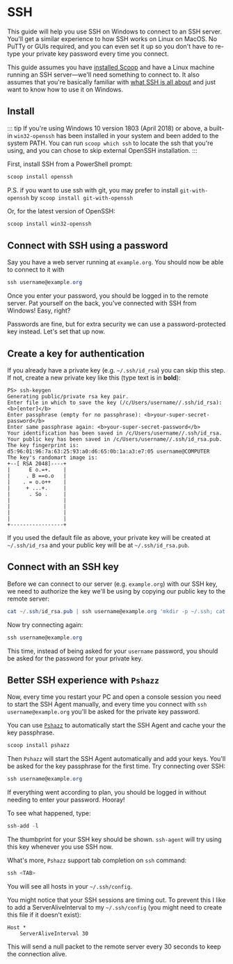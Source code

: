 # SSH

This guide will help you use SSH on Windows to connect to an SSH server. You'll get a similar experience to how SSH works on Linux on MacOS. No PuTTy or GUIs required, and you can even set it up so you don't have to re-type your private key password every time you connect.

This guide assumes you have [installed Scoop](../getting-started/Quick-Start.md) and have a Linux machine running an SSH server—we'll need something to connect to. It also assumes that you're basically familiar with [what SSH is all about](http://en.wikipedia.org/wiki/Secure_Shell) and just want to know how to use it on Windows.

## Install

::: tip
If you're using Windows 10 version 1803 (April 2018) or above, a built-in `win32-openssh` has been installed in your system and been added to the system PATH. You can run `scoop which ssh` to locate the ssh that you're using, and you can chose to skip external OpenSSH installation.
:::

First, install SSH from a PowerShell prompt:

```powershell
scoop install openssh
```

P.S. if you want to use ssh with git, you may prefer to install `git-with-openssh` by `scoop install git-with-openssh`

Or, for the latest version of OpenSSH:

```powershell
scoop install win32-openssh
```

## Connect with SSH using a password

Say you have a web server running at `example.org`. You should now be able to connect to it with

```powershell
ssh username@example.org
```

Once you enter your password, you should be logged in to the remote server. Pat yourself on the back, you've connected with SSH from Windows! Easy, right?

Passwords are fine, but for extra security we can use a password-protected key instead. Let's set that up now.

## Create a key for authentication

If you already have a private key (e.g. `~/.ssh/id_rsa`) you can skip this step. If not, create a new private key like this (type text is in **bold**):

```
PS> ssh-keygen
Generating public/private rsa key pair.
Enter file in which to save the key (/c/Users/username//.ssh/id_rsa): <b>[enter]</b>
Enter passphrase (empty for no passphrase): <b>your-super-secret-password</b>
Enter same passphrase again: <b>your-super-secret-password</b>
Your identification has been saved in /c/Users/username//.ssh/id_rsa.
Your public key has been saved in /c/Users/username//.ssh/id_rsa.pub.
The key fingerprint is:
d5:96:01:96:7a:63:25:93:a0:d6:65:0b:1a:a3:e7:05 username@COMPUTER
The key's randomart image is:
+--[ RSA 2048]----+
|      E o.=+.    |
|     . B ==o.o   |
|    . = o.o++    |
|     + ...+.     |
|      . So .     |
|                 |
|                 |
|                 |
|                 |
+-----------------+
```

If you used the default file as above, your private key will be created at `~/.ssh/id_rsa` and your public key will be at `~/.ssh/id_rsa.pub`.

## Connect with an SSH key

Before we can connect to our server (e.g. `example.org`) with our SSH key, we need to authorize the key we'll be using by copying our public key to the remote server:

```powershell
cat ~/.ssh/id_rsa.pub | ssh username@example.org 'mkdir -p ~/.ssh; cat >> ~/.ssh/authorized_keys'
```

Now try connecting again:

```powershell
ssh username@example.org
```

This time, instead of being asked for your `username` password, you should be asked for the password for your private key.

## Better SSH experience with `Pshazz`

Now, every time you restart your PC and open a console session you need to start the SSH Agent manually, and every time you connect with `ssh username@example.org` you'll be asked for the private key password.

You can use [`Pshazz`](https://github.com/lukesampson/pshazz) to automatically start the SSH Agent and cache your the key passphrase.

```powershell
scoop install pshazz
```

Then `Pshazz` will start the SSH Agent automatically and add your keys. You'll be asked for the key passphrase for the first time. Try connecting over SSH:

```powershell
ssh username@example.org
```

If everything went according to plan, you should be logged in without needing to enter your password. Hooray!

To see what happened, type:

```powershell
ssh-add -l
```

The thumbprint for your SSH key should be shown. `ssh-agent` will try using this key whenever you use SSH now.

What's more, `Pshazz` support tab completion on `ssh` command:

```powershell
ssh <TAB>
```

You will see all hosts in your `~/.ssh/config`.

You might notice that your SSH sessions are timing out. To prevent this I like to add a ServerAliveInterval to my `~/.ssh/config` (you might need to create this file if it doesn't exist):

```
Host *
    ServerAliveInterval 30
```

This will send a null packet to the remote server every 30 seconds to keep the connection alive.
